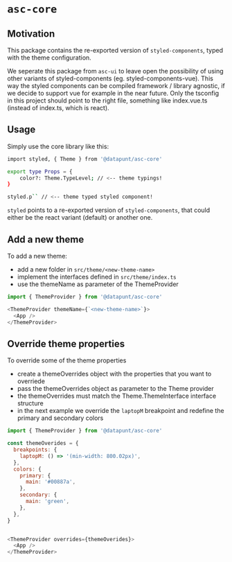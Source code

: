 # `asc-core`

## Motivation

This package contains the re-exported version of `styled-components`, typed with the theme configuration.

We seperate this package from `asc-ui` to leave open the possibility of using other variants of styled-components (eg. styled-components-vue).
This way the styled components can be compiled framework / library agnostic, if we decide to support vue for example in the near future. Only the tsconfig in this project should point to the right file, something like index.vue.ts (instead of index.ts, which is react).

## Usage

Simply use the core library like this:

```bash
import styled, { Theme } from '@datapunt/asc-core'

export type Props = {
    color?: Theme.TypeLevel; // <-- theme typings!
}

styled.p`` // <-- theme typed styled component!

```

`styled` points to a re-exported version of `styled-components`, that could either be the react variant (default) or another one.

## Add a new theme

To add a new theme:

- add a new folder in `src/theme/<new-theme-name>`
- implement the interfaces defined in `src/theme/index.ts`
- use the themeName as parameter of the ThemeProvider

```js
import { ThemeProvider } from '@datapunt/asc-core'

<ThemeProvider themeName={`<new-theme-name>`}>
  <App />
</ThemeProvider>
```

## Override theme properties

To override some of the theme properties

- create a themeOverrides object with the properties that you want to overriede
- pass the themeOverrides object as parameter to the Theme provider
- the themeOverrides must match the Theme.ThemeInterface interface structure
- in the next example we override the `laptopM` breakpoint and redefine the primary and secondary colors

```js
import { ThemeProvider } from '@datapunt/asc-core'

const themeOverides = {
  breakpoints: {
    laptopM: () => '(min-width: 800.02px)',
  },
  colors: {
    primary: {
      main: '#00887a',
    },
    secondary: {
      main: 'green',
    },
  },
}


<ThemeProvider overrides={themeOverides}>
  <App />
</ThemeProvider>
```
